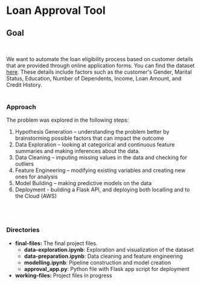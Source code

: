 # Loan Approval Tool

## Goal 
<br/>

We want to automate the loan eligibility process based on customer details that are provided through online application forms. You can find the dataset [here](https://drive.google.com/file/d/1h_jl9xqqqHflI5PsuiQd_soNYxzFfjKw/view?usp=sharing). These details include factors such as the customer's Gender, Marital Status, Education, Number of Dependents, Income, Loan Amount, and Credit History.
<br/>
<br>

### Approach

The problem was explored in the following steps: 
1. Hypothesis Generation – understanding the problem better by brainstorming possible factors that can impact the outcome
2. Data Exploration – looking at categorical and continuous feature summaries and making inferences about the data.
3. Data Cleaning – imputing missing values in the data and checking for outliers
4. Feature Engineering – modifying existing variables and creating new ones for analysis
5. Model Building – making predictive models on the data
6. Deployment - building a Flask API, and deploying both localling and to the Cloud (AWS)
<br />
<br>

### Directories
* **final-files:** The final project files.
  * **data-exploration.ipynb**: Exploration and visualization of the dataset
  * **data-preparation.ipynb**: Data cleaning and feature engineering
  * **modelling.ipynb**: Pipeline construction and model creation
  * **approval_app.py**: Python file with Flask app script for deployment
* **working-files:** Project files in progress
<br />
<br />


